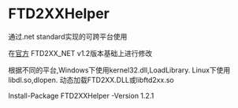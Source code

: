 # FTD2XXHelper

通过.net standard实现的可跨平台使用<br />

在<a href="https://ftdichip.com/software-examples/code-examples/csharp-examples/">官方</a> FTD2XX_NET v1.2版本基础上进行修改<br />

根据不同的平台,Windows下使用kernel32.dll,LoadLibrary. Linux下使用libdl.so,dlopen. 动态加载FTD2XX.DLL或libftd2xx.so<br />

Install-Package FTD2XXHelper -Version 1.2.1

